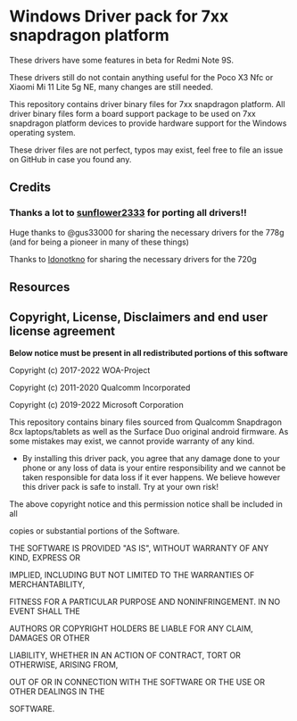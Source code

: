 ﻿
# Windows Driver pack for 7xx snapdragon platform

These drivers have some features in beta for Redmi Note 9S.

These drivers still do not contain anything useful for the Poco X3 Nfc or Xiaomi Mi 11 Lite 5g NE, many changes are still needed.

This repository contains driver binary files for 7xx snapdragon platform.
All driver binary files form a board support package to be used on 7xx snapdragon platform devices to provide hardware support for the Windows operating system.

These driver files are not perfect, typos may exist, feel free to file an issue on GitHub in case you found any.

## Credits

### Thanks a lot to [sunflower2333](https://github.com/sunflower2333) for porting all drivers!!

Huge thanks to @gus33000 for sharing the necessary drivers for the 778g (and for being a pioneer in many of these things)

Thanks to [Idonotkno](https://github.com/Idonotkno/sc7180-drivers_mtp7180) for sharing the necessary drivers for the 720g

## Resources

## Copyright, License, Disclaimers and end user license agreement

**Below notice must be present in all redistributed portions of this software**

Copyright (c) 2017-2022 WOA-Project

Copyright (c) 2011-2020 Qualcomm Incorporated

Copyright (c) 2019-2022 Microsoft Corporation

This repository contains binary files sourced from Qualcomm Snapdragon 8cx laptops/tablets as well as the Surface Duo original android firmware. As some mistakes may exist, we cannot provide warranty of any kind. 

- By installing this driver pack, you agree that any damage done to your phone or any loss of data is your entire responsibility and we cannot be taken responsible for data loss if it ever happens. We believe however this driver pack is safe to install. Try at your own risk!


The above copyright notice and this permission notice shall be included in all

copies or substantial portions of the Software.

THE SOFTWARE IS PROVIDED "AS IS", WITHOUT WARRANTY OF ANY KIND, EXPRESS OR

IMPLIED, INCLUDING BUT NOT LIMITED TO THE WARRANTIES OF MERCHANTABILITY,

FITNESS FOR A PARTICULAR PURPOSE AND NONINFRINGEMENT. IN NO EVENT SHALL THE

AUTHORS OR COPYRIGHT HOLDERS BE LIABLE FOR ANY CLAIM, DAMAGES OR OTHER

LIABILITY, WHETHER IN AN ACTION OF CONTRACT, TORT OR OTHERWISE, ARISING FROM,

OUT OF OR IN CONNECTION WITH THE SOFTWARE OR THE USE OR OTHER DEALINGS IN THE

SOFTWARE.

